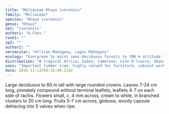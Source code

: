```yaml
---
title: "Meliaceae Khaya ivorensis"
family: "Meliaceae"
species: "Khaya ivorensis"
genus: "Khaya"
sp1: "ivorensis"
author1: "A.Chev."
rank1: ""
sp2: ""
author2: ""
vernacular: "African Mahogany, Lagos Mahogany"
ecology: "Evergreen to moist semi-deciduous forests to 700 m altitude."
distribution: "W tropical Africa; Gabon, Cameroon, Cote D'lvoire, Ghana, Nigeria and Angola."
uses: "Important timber tree, highly valued for furniture, cabinet work, decorative boxes and cases, veneer, window and door frames, panelling, doors, staircases, etc. It is used also for backs of guitar, has good sound quality. Often planted as street tree in"
date: 2019-11-13T09:35:09.224Z
---
```

Large deciduous to 60 m tall with large rounded crowns. Leaves 7-24 cm long, pinnately compound without terminal leaflets, leaflets 4-7 on each side of rachis. Flowers small, c. 4 mm across, cream to white, in branched clusters to 20 cm long. Fruits 5-7 cm across, globose, woody capsule dehiscing into 5 valves when ripe.